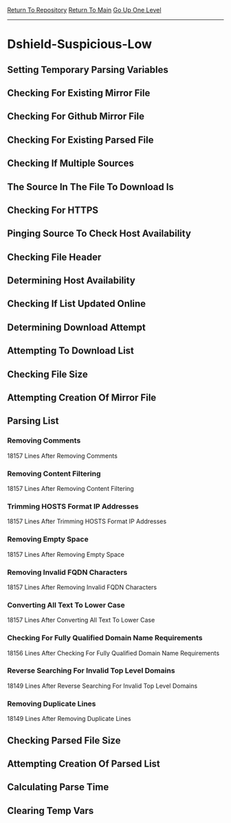 [Return To Repository](https://github.com/deathbybandaid/piholeparser/)
[Return To Main](https://github.com/deathbybandaid/piholeparser/blob/master/RecentRunLogs/Mainlog.md)
[Go Up One Level](https://github.com/deathbybandaid/piholeparser/blob/master/RecentRunLogs/TopLevelScripts/30-Processing-External-Blacklists.md)
____________________________________
# Dshield-Suspicious-Low
## Setting Temporary Parsing Variables
## Checking For Existing Mirror File
## Checking For Github Mirror File
## Checking For Existing Parsed File
## Checking If Multiple Sources
## The Source In The File To Download Is
## Checking For HTTPS
## Pinging Source To Check Host Availability
## Checking File Header
## Determining Host Availability
## Checking If List Updated Online
## Determining Download Attempt
## Attempting To Download List
## Checking File Size
## Attempting Creation Of Mirror File
## Parsing List
### Removing Comments
18157 Lines After Removing Comments
### Removing Content Filtering
18157 Lines After Removing Content Filtering
### Trimming HOSTS Format IP Addresses
18157 Lines After Trimming HOSTS Format IP Addresses
### Removing Empty Space
18157 Lines After Removing Empty Space
### Removing Invalid FQDN Characters
18157 Lines After Removing Invalid FQDN Characters
### Converting All Text To Lower Case
18157 Lines After Converting All Text To Lower Case
### Checking For Fully Qualified Domain Name Requirements
18156 Lines After Checking For Fully Qualified Domain Name Requirements
### Reverse Searching For Invalid Top Level Domains
18149 Lines After Reverse Searching For Invalid Top Level Domains
### Removing Duplicate Lines
18149 Lines After Removing Duplicate Lines
## Checking Parsed File Size
## Attempting Creation Of Parsed List
## Calculating Parse Time
## Clearing Temp Vars
